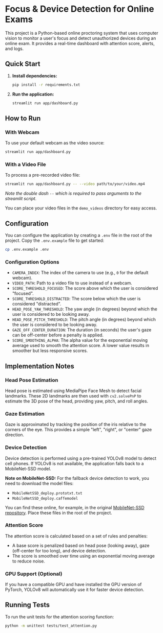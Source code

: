 # Focus & Device Detection for Online Exams

This project is a Python-based online proctoring system that uses computer vision to monitor a user's focus and detect unauthorized devices during an online exam. It provides a real-time dashboard with attention score, alerts, and logs.

## Quick Start

1.  **Install dependencies:**
    ```bash
    pip install -r requirements.txt
    ```

2.  **Run the application:**
    ```bash
    streamlit run app/dashboard.py
    ```

## How to Run

### With Webcam

To use your default webcam as the video source:

```bash
streamlit run app/dashboard.py
```

### With a Video File

To process a pre-recorded video file:

```bash
streamlit run app/dashboard.py -- --video path/to/your/video.mp4
```
*Note the double dash `--` which is required to pass arguments to the streamlit script.*

You can place your video files in the `demo_videos` directory for easy access.

## Configuration

You can configure the application by creating a `.env` file in the root of the project. Copy the `.env.example` file to get started:

```bash
cp .env.example .env
```

### Configuration Options

-   `CAMERA_INDEX`: The index of the camera to use (e.g., `0` for the default webcam).
-   `VIDEO_PATH`: Path to a video file to use instead of a webcam.
-   `SCORE_THRESHOLD_FOCUSED`: The score above which the user is considered "focused".
-   `SCORE_THRESHOLD_DISTRACTED`: The score below which the user is considered "distracted".
-   `HEAD_POSE_YAW_THRESHOLD`: The yaw angle (in degrees) beyond which the user is considered to be looking away.
-   `HEAD_POSE_PITCH_THRESHOLD`: The pitch angle (in degrees) beyond which the user is considered to be looking away.
-   `GAZE_OFF_CENTER_DURATION`: The duration (in seconds) the user's gaze can be off-center before a penalty is applied.
-   `SCORE_SMOOTHING_ALPHA`: The alpha value for the exponential moving average used to smooth the attention score. A lower value results in smoother but less responsive scores.

## Implementation Notes

### Head Pose Estimation

Head pose is estimated using MediaPipe Face Mesh to detect facial landmarks. These 2D landmarks are then used with `cv2.solvePnP` to estimate the 3D pose of the head, providing yaw, pitch, and roll angles.

### Gaze Estimation

Gaze is approximated by tracking the position of the iris relative to the corners of the eye. This provides a simple "left", "right", or "center" gaze direction.

### Device Detection

Device detection is performed using a pre-trained YOLOv8 model to detect cell phones. If YOLOv8 is not available, the application falls back to a MobileNet-SSD model.

**Note on MobileNet-SSD:** For the fallback device detection to work, you need to download the model files:
- `MobileNetSSD_deploy.prototxt.txt`
- `MobileNetSSD_deploy.caffemodel`

You can find these online, for example, in the original [MobileNet-SSD repository](https://github.com/chuanqi305/MobileNet-SSD). Place these files in the root of the project.

### Attention Score

The attention score is calculated based on a set of rules and penalties:
-   A base score is penalized based on head pose (looking away), gaze (off-center for too long), and device detection.
-   The score is smoothed over time using an exponential moving average to reduce noise.

### GPU Support (Optional)

If you have a compatible GPU and have installed the GPU version of PyTorch, YOLOv8 will automatically use it for faster device detection.

## Running Tests

To run the unit tests for the attention scoring function:

```bash
python -m unittest tests/test_attention.py
```